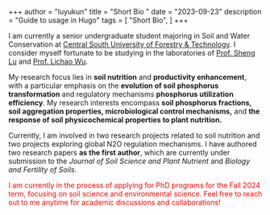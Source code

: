 +++
author = "luyukun"
title = "Short Bio "
date = "2023-09-23"
description = "Guide to  usage in Hugo"
tags = [
    "Short Bio",
]
+++

I am currently a senior undergraduate student majoring in Soil and Water Conservation at [Central South University of Forestry & Technology](https://www.csuft.edu.cn).  I consider myself fortunate to be studying in the laboratories of [Prof. Sheng Lu](https://zhxy.csuft.edu.cn/szdw/zzjs/stbc/202111/t20211102_121435.html) and [Prof. Lichao Wu](https://zhxy.csuft.edu.cn/szdw/zzjs/stbc/202111/t20211102_121444.html).

My research focus lies in **soil nutrition** and **productivity enhancement**, with a particular emphasis on the **evolution of soil phosphorus transformation** and regulatory mechanisms **phosphorus utilization efficiency**.  My research interests encompass **soil phosphorus fractions, soil aggregation properties, microbiological control mechanisms,** and **the response of soil physicochemical properties to plant nutrition.**

Currently, I am involved in two research projects related to soil nutrition and two projects exploring global N2O regulation mechanisms.  I have authored two research papers **as the first author**, which are currently under submission to the *Journal of Soil Science and Plant Nutrient* and *Biology and Fertility of Soils*.

<font color=red>I am currently in the process of applying for PhD programs for the Fall 2024 term, focusing on soil science and environmental science.  Feel free to reach out to me anytime for academic discussions and collaborations!</font>
